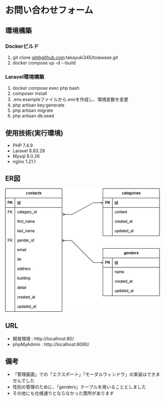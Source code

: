# お問い合わせフォーム

## 環境構築

### Dockerビルド
1. git clone git@github.com:takayuki345/toiawase.git
2. docker compose up -d --build

### Laravel環境構築
1. docker compose exec php bash
2. composer install
3. .env.exampleファイルから.envを作成し、環境変数を変更
4. php artisan key:generate
5. php artisan migrate
6. php artisan db:seed

## 使用技術(実行環境)
- PHP 7.4.9
- Laravel 8.83.29
- Mysql 8.0.26
- nginx 1.21.1

## ER図
![ER図](./ER_Diagram.jpg)

## URL
- 開発環境 : http://localhost:80/
- phpMyAdmin : http://localhost:8080/

## 備考
- 「管理画面」での「エクスポート」「モーダルウィンドウ」の実装はできませんでした
- 性別の管理のために、「genders」テープルを用いることとしました
- その他にも仕様通りとならなかった箇所があります